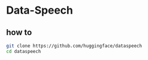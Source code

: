 # Data-Speech

## how to

```bash
git clone https://github.com/huggingface/dataspeech
cd dataspeech
```